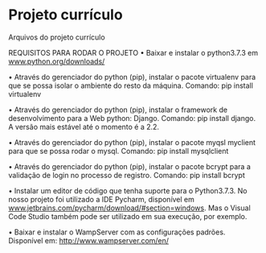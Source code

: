 # Projeto currículo
Arquivos do projeto currículo

REQUISITOS PARA RODAR O PROJETO
•	Baixar e instalar o python3.7.3 em www.python.org/downloads/

•	Através do gerenciador do python (pip), instalar o pacote virtualenv para que se possa isolar o ambiente do resto da máquina. Comando: pip install virtualenv

•	Através do gerenciador do python (pip), instalar o framework de desenvolvimento para a Web python: Django. Comando: pip install django. A versão mais estável até o momento é a 2.2. 

•	Através do gerenciador do python (pip), instalar o pacote myqsl myclient para que se possa rodar o mysql. Comando: pip install mysqlclient

•	Através do gerenciador do python (pip), instalar o pacote bcrypt para a validação de login no processo de registro. Comando: pip install bcrypt

•	Instalar um editor de código que tenha suporte para o Python3.7.3. No nosso projeto foi utilizado a IDE Pycharm, disponível em www.jetbrains.com/pycharm/download/#section=windows. Mas o Visual Code Studio também pode ser utilizado em sua execução, por exemplo. 

•	Baixar e instalar o WampServer com as configurações padrões. Disponível em: http://www.wampserver.com/en/
